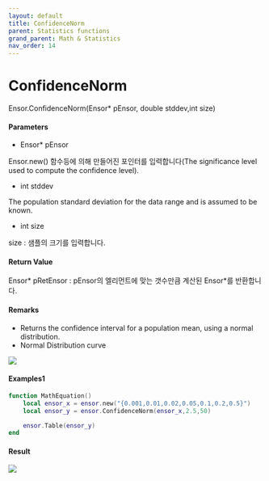 ```yaml
---
layout: default
title: ConfidenceNorm
parent: Statistics functions
grand_parent: Math & Statistics
nav_order: 14
---
```


# ConfidenceNorm

Ensor.ConfidenceNorm\(Ensor\* pEnsor, double stddev,int size\)

#### Parameters

* Ensor\* pEnsor

Ensor.new\(\) 함수등에 의해 만들어진 포인터를 입력합니다\(The significance level used to compute the confidence level\).

* int stddev

The population standard deviation for the data range and is assumed to be known.

* int size

size : 샘플의 크기를 입력합니다.

#### Return Value

Ensor\* pRetEnsor : pEnsor의 엘리먼트에 맞는 갯수만큼 계산된 Ensor\*를 반환합니다.

#### Remarks

* Returns the confidence interval for a population mean, using a normal distribution.
* Normal Distribution curve

![](/StatisticsAPI/ConfidenceNormFuncGraph.png)

#### Examples1

```lua
function MathEquation()
 	local ensor_x = ensor.new("{0.001,0.01,0.02,0.05,0.1,0.2,0.5}")
	local ensor_y = ensor.ConfidenceNorm(ensor_x,2.5,50)

 	ensor.Table(ensor_y)
end	
```

#### Result

![](/StatisticsAPI/ConfidenceNormResultTable.png)

